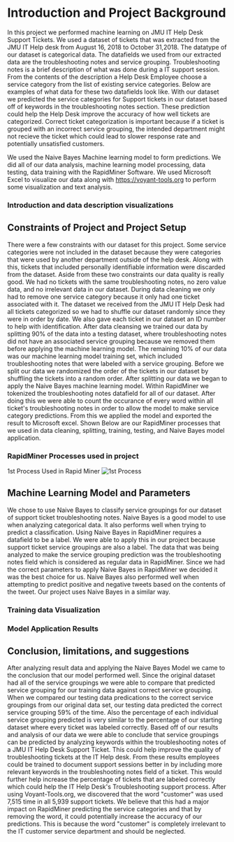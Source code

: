 # Introduction and Project Background
In this project we performed machine learning on JMU IT Help Desk Support Tickets. We used a dataset of tickets that was extracted from the JMU IT Help desk from August 16, 2018 to October 31,2018. The datatype of our dataset is categorical data. The datafields we used from our extracted data are the troubleshooting notes and service grouping. Troubleshooting notes is a brief description of what was done during a IT support session. From the contents of the description a Help Desk Employee choose a service category from the list of existing service categories. Below are examples of what data for these two datafields look like. With our dataset we predicted the service categories for Support tickets in our dataset based off of keywords in the troubleshooting notes section. These prediction could help the Help Desk improve the accuracy of how well tickets are categorized. Correct ticket categorization is important because if a ticket is grouped with an incorrect service grouping, the intended department might not recieve the ticket which could lead to slower response rate and potentially unsatisfied customers. 

We used the Naive Bayes Machine learning model to form predictions. We did all of our data analysis, machine learning model processing, data testing, data training with the RapidMiner Software. We used Microsoft Excel to visualize our data along with https://voyant-tools.org to perform some visualization and text analysis. 

### Introduction and data description visualizations 


## Constraints of Project and Project Setup
There were a few constraints with our dataset for this project. Some service categories were not included in the dataset because they were categories that were used by another department outside of the help desk. Along with this, tickets that included personally identifiable information were discarded from the dataset. Aside from these two constraints our data quality is really good. We had no tickets with the same troubleshooting notes, no zero value data, and no irrelevant data in our dataset. During data cleaning we only had to remove one service category because it only had one ticket associated with it. The dataset we received from the JMU IT Help Desk had all tickets categorized so we had to shuffle our dataset randomly since they were in order by date. We also gave each ticket in our dataset an ID number to help with identification. After data cleansing we trained our data by splitting 90% of the data into a testing dataset, where troubleshooting notes did not have an associated service grouping because we removed them before applying the machine learning model. The remaining 10% of our data was our machine learning model training set, which included troubleshooting notes that were labeled with a service grouping. Before we split our data we randomized the order of the tickets in our dataset by shuffling the tickets into a random order. After splitting our data we began to apply the Naive Bayes machine learning model. Within RapidMiner we tokenized the troubleshooting notes datafield for all of our dataset. After doing this we were able to count the occurance of every word within all ticket's troubleshooting notes in order to allow the model to make service category predictions. From this we applied the model and exported the result to Microsoft excel. Shown Below are our RapidMiner processes that we used in data cleaning, splitting, training, testing, and Naive Bayes model application.

### RapidMiner Processes used in project
1st Process Used in Rapid Miner 
![1st Process](https://github.com/dalto2wk/JMU-IT-Help-Desk-Machine-Learning-Project-IA480-/blob/master/ProjectImages/1st_Process.JPG)
      
## Machine Learning Model and Parameters
We chose to use Naive Bayes to classify service groupings for our dataset of support ticket troubleshooting notes. Naive Bayes is a good model to use when analyzing categorical data. It also performs well when trying to predict a classification. Using Naive Bayes in RapidMiner requires a datafield to be a label. We were able to apply this in our project because support ticket service groupings are also a label. The data that was being analyzed to make the service grouping prediction was the troubleshooting notes field which is considered as regular data in RapidMiner. Since we had the correct parameters to apply Naive Bayes in RapidMiner we decided it was the best choice for us. Naive Bayes also performed well when attempting to predict positive and negative tweets based on the contents of the tweet. Our project uses Naive Bayes in a similar way.  

### Training data Visualization

### Model Application Results

## Conclusion, limitations, and suggestions
After analyzing result data and applying the Naive Bayes Model we came to the conclusion that our model performed well. Since the original dataset had all of the service groupings we were able to compare that predicted service grouping for our training data against correct service grouping. When we compared our testing data predications to the correct service groupings from our original data set, our testing data predicted the correct service grouping 59% of the time. Also the percentage of each individual service grouping predicted is very similar to the percentage of our starting dataset where every ticket was labeled correctly. Based off of our results and analysis of our data we were able to conclude that service groupings can be predicted by analyzing keywords within the troubleshooting notes of a JMU IT Help Desk Support Ticket. This could help improve the quality of troubleshooting tickets at the IT Help desk. From these results employees could be trained to document support sessions better in by including more relevant keywords in the troubleshooting notes field of a ticket. This would further help increase the percentage of tickets that are labeled correctly which could help the IT Help Desk's Troubleshooting support process. After using Voyant-Tools.org, we discovered that the word "customer" was used 7,515 time in all 5,939 support tickets. We believe that this had a major impact on RapidMiner predicting the service categories and that by removing the word, it could potentially increase the accuracy of our predictions. This is because the word "customer" is completely irrelevant to the IT customer service department and should be neglected.
